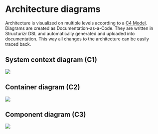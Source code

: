 # Architecture diagrams

Architecture is visualized on multiple levels according to a [C4 Model](https://c4model.com/). Diagrams are created as Documentation-as-a-Code. They are written in Structurizr DSL and automatically generated and uploaded into documentation. This way all changes to the architecture can be easily traced back.

## System context diagram (C1)

![](./c1-system-diagram.png)

## Container diagram (C2)

![](./c2-container-diagram.png)

## Component diagram (C3)

![](./c3-component-diagram.png)
